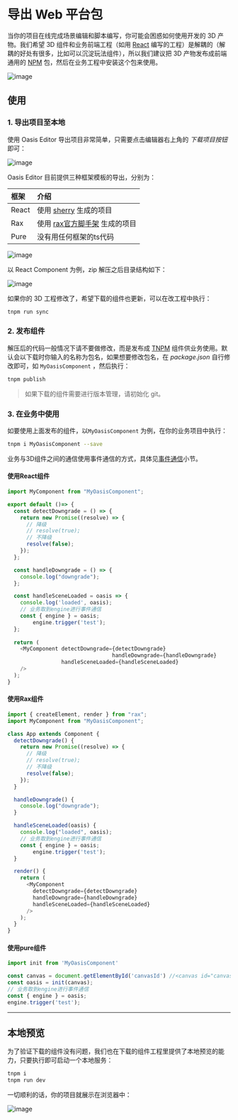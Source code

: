 # 导出 Web 平台包

当你的项目在线完成场景编辑和脚本编写，你可能会困惑如何使用开发的 3D 产物。我们希望 3D 组件和业务前端工程（如用 [React](https://reactjs.org/) 编写的工程）是解耦的（解耦的好处有很多，比如可以沉淀玩法组件），所以我们建议把 3D 产物发布成前端通用的 [NPM](https://npm.alibaba-inc.com/) 包，然后在业务工程中安装这个包来使用。

![image](https://gw.alipayobjects.com/mdn/rms_d27172/afts/img/A*Z1V-TbNyuc4AAAAAAAAAAAAAARQnAQ)

## 使用

### 1. 导出项目至本地

使用 Oasis Editor 导出项目非常简单，只需要点击编辑器右上角的 *下载项目按钮* 即可：

![image](https://intranetproxy.alipay.com/skylark/lark/0/2020/png/18082/1596613890072-022388a1-40a3-42aa-a73e-563ce35be7f2.png?x-oss-process=image%2Fresize%2Cw_1500#align=left&display=inline&height=948&margin=%5Bobject%20Object%5D&name=image.png&originHeight=1896&originWidth=3358&size=1690016&status=done&style=none&width=1679)

Oasis Editor 目前提供三种框架模板的导出，分别为：

| 框架  | 介绍                                                         |
| :---- | :----------------------------------------------------------- |
| React | 使用 [sherry](https://sherry.antfin-inc.com/component/) 生成的项目 |
| Rax   | 使用 [rax官方脚手架](http://rax.alibaba-inc.com/docs/guide/getting-start) 生成的项目 |
| Pure  | 没有用任何框架的ts代码                                       |



![image](https://intranetproxy.alipay.com/skylark/lark/0/2020/png/6148/1599116323592-c3177d1f-0a11-4678-8058-2b4c2f7382dd.png#align=left&display=inline&height=281&margin=%5Bobject%20Object%5D&name=%E6%88%AA%E5%B1%8F2020-09-03%20%E4%B8%8B%E5%8D%882.58.39.png&originHeight=281&originWidth=517&size=21931&status=done&style=none&width=517)



以 React Component 为例，zip 解压之后目录结构如下：

![image](https://intranetproxy.alipay.com/skylark/lark/0/2020/png/18082/1599045955874-0b54d0f9-d6b5-444c-a39b-9d1449c53ace.png#align=left&display=inline&height=315&margin=%5Bobject%20Object%5D&name=image.png&originHeight=630&originWidth=562&size=133768&status=done&style=none&width=281)



如果你的 3D 工程修改了，希望下载的组件也更新，可以在改工程中执行：

```bash
tnpm run sync
```

### 2. 发布组件

解压后的代码一般情况下请不要做修改，而是发布成 [TNPM](https://npm.alibaba-inc.com/) 组件供业务使用。默认会以下载时你输入的名称为包名，如果想要修改包名，在 *package.json* 自行修改即可，如 `MyOasisComponent` ，然后执行：

```bash
tnpm publish
```

> 如果下载的组件需要进行版本管理，请初始化 git。

### 3. 在业务中使用

如要使用上面发布的组件，以`MyOasisComponent` 为例，在你的业务项目中执行：

```bash
tnpm i MyOasisComponent --save
```

业务与3D组件之间的通信使用事件通信的方式，具体见[事件通信](https://yuque.antfin-inc.com/wz84888/vzuhuh/${book.editor}event)小节。



#### 使用React组件

```typescript
import MyComponent from "MyOasisComponent";

export default ()=> {
  const detectDowngrade = () => {
    return new Promise((resolve) => {
      // 降级
      // resolve(true);
      // 不降级
      resolve(false);
    });
  };

  const handleDowngrade = () => {
    console.log("downgrade");
  };

  const handleSceneLoaded = oasis => {
    console.log('loaded', oasis);
    // 业务取到engine进行事件通信
    const { engine } = oasis;
        engine.trigger('test');
  };
  
  return (
    <MyComponent detectDowngrade={detectDowngrade} 
                                 handleDowngrade={handleDowngrade} 
                 handleSceneLoaded={handleSceneLoaded}
    />
  );
}
```

#### 使用Rax组件

```typescript
import { createElement, render } from "rax";
import MyComponent from "MyOasisComponent";

class App extends Component {
  detectDowngrade() {
    return new Promise((resolve) => {
      // 降级
      // resolve(true);
      // 不降级
      resolve(false);
    });
  }

  handleDowngrade() {
    console.log("downgrade");
  }

  handleSceneLoaded(oasis) {
    console.log("loaded", oasis);
    // 业务取到engine进行事件通信
    const { engine } = oasis;
        engine.trigger('test');
  }

  render() {
    return (
      <MyComponent
        detectDowngrade={detectDowngrade}
        handleDowngrade={handleDowngrade}
        handleSceneLoaded={handleSceneLoaded}
      />
    );
  }
}
```

#### 使用pure组件

```typescript
import init from 'MyOasisComponent'

const canvas = document.getElementById('canvasId') //<canvas id="canvasId"/>
const oasis = init(canvas);
// 业务取到engine进行事件通信
const { engine } = oasis;
engine.trigger('test');
```

---

## 本地预览

为了验证下载的组件没有问题，我们也在下载的组件工程里提供了本地预览的能力，只要执行即可启动一个本地服务：

```bash
tnpm i
tnpm run dev
```

一切顺利的话，你的项目就展示在浏览器中：

![image](https://intranetproxy.alipay.com/skylark/lark/0/2020/png/18082/1596616065302-ae2121de-5835-4b0e-9071-d3be63e95bae.png?x-oss-process=image%2Fresize%2Cw_1500#align=left&display=inline&height=371&margin=%5Bobject%20Object%5D&name=image.png&originHeight=1860&originWidth=3358&size=246355&status=done&style=none&width=669)
